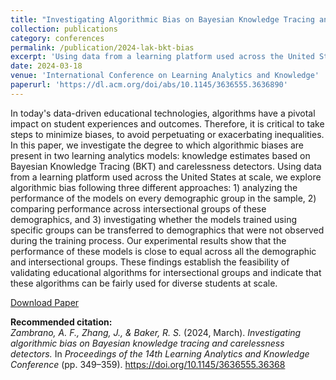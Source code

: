 ```yaml
---
title: "Investigating Algorithmic Bias on Bayesian Knowledge Tracing and Carelessness Detectors"
collection: publications
category: conferences
permalink: /publication/2024-lak-bkt-bias
excerpt: 'Using data from a learning platform used across the United States at scale, we explore algorithmic bias following three different approaches: 1) analyzing the performance of the models on every demographic group in the sample, 2) comparing performance across intersectional groups of these demographics, and 3) investigating whether the models trained using specific groups can be transferred to demographics that were not observed during the training process. Our experimental results show that the performance of these models is close to equal across all the demographic and intersectional groups.'
date: 2024-03-18
venue: 'International Conference on Learning Analytics and Knowledge'
paperurl: 'https://dl.acm.org/doi/abs/10.1145/3636555.3636890'
---
```


In today's data-driven educational technologies, algorithms have a pivotal impact on student experiences and outcomes. Therefore, it is critical to take steps to minimize biases, to avoid perpetuating or exacerbating inequalities. In this paper, we investigate the degree to which algorithmic biases are present in two learning analytics models: knowledge estimates based on Bayesian Knowledge Tracing (BKT) and carelessness detectors. Using data from a learning platform used across the United States at scale, we explore algorithmic bias following three different approaches: 1) analyzing the performance of the models on every demographic group in the sample, 2) comparing performance across intersectional groups of these demographics, and 3) investigating whether the models trained using specific groups can be transferred to demographics that were not observed during the training process. Our experimental results show that the performance of these models is close to equal across all the demographic and intersectional groups. These findings establish the feasibility of validating educational algorithms for intersectional groups and indicate that these algorithms can be fairly used for diverse students at scale.

[Download Paper](https://dl.acm.org/doi/abs/10.1145/3636555.3636890)

<b>Recommended citation:</b><br>
<i>Zambrano, A. F., Zhang, J., & Baker, R. S.</i> (2024, March). 
<i>Investigating algorithmic bias on Bayesian knowledge tracing and carelessness detectors.</i> 
In <i>Proceedings of the 14th Learning Analytics and Knowledge Conference</i> (pp. 349–359). 
<a href="https://doi.org/10.1145/3636555.36368">https://doi.org/10.1145/3636555.36368</a>
